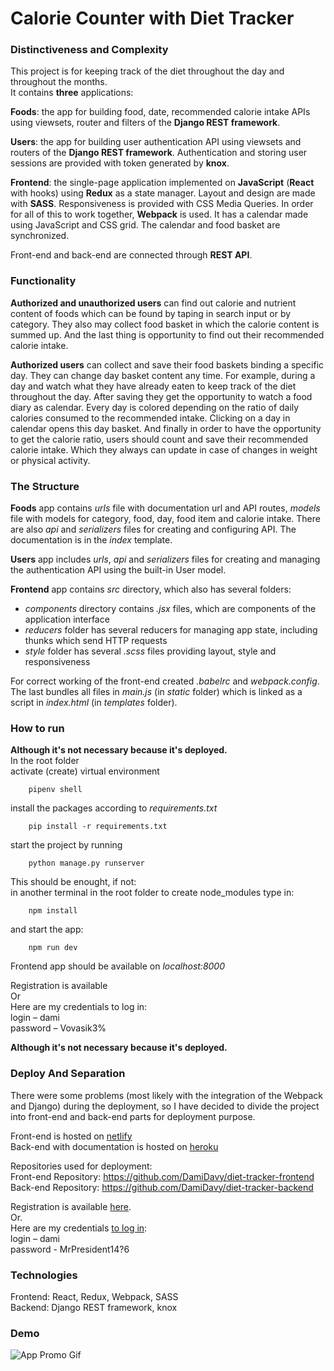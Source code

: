 # Calorie Counter with Diet Tracker

### Distinctiveness and Complexity

This project is for keeping track of the diet throughout the day and throughout the months.  
It contains **three** applications:

**Foods**: the app for building food, date, recommended calorie intake APIs using viewsets, router and filters of the **Django REST framework**.

**Users**: the app for building user authentication API using viewsets and routers of the **Django REST framework**. 
Authentication and storing user sessions are provided with token generated by **knox**.

**Frontend**: the single-page application implemented on **JavaScript** (**React** with hooks) using **Redux** as a state manager. 
Layout and design are made with **SASS**. Responsiveness is provided with CSS Media Queries. 
In order for all of this to work together, **Webpack** is used. It has a calendar made using JavaScript and CSS grid. The calendar and food basket are synchronized.

Front-end and back-end are connected through **REST API**.

### Functionality

**Authorized and unauthorized users** can find out calorie and nutrient content of foods which can be found by taping in search input or by category. 
They also may collect food basket in which the calorie content is summed up. And the last thing is opportunity to find out their recommended calorie intake. 

**Authorized users** can collect and save their food baskets binding a specific day. They can change day basket content any time. 
For example, during a day and watch what they have already eaten to keep track of the diet throughout the day. 
After saving they get the opportunity to watch a food diary as calendar. Every day is colored depending on the ratio of daily calories consumed to the recommended intake. 
Clicking on a day in calendar opens this day basket. 
And finally in order to have the opportunity to get the calorie ratio, users should count and save their recommended calorie intake. 
Which they always can update in case of changes in weight or physical activity.

### The Structure

**Foods** app contains *urls* file with documentation url and API routes, *models* file with models for category, food, day, food item and calorie intake. 
There are also *api* and *serializers* files for creating and configuring API. The documentation is in the *index* template.

**Users** app includes *urls*, *api* and *serializers* files for creating and managing the authentication API using the built-in User model.

**Frontend** app contains *src* directory, which also has several folders:
* *components* directory contains *.jsx* files, which are components of the application interface
* *reducers* folder has several reducers for managing app state, including thunks which send HTTP requests
* *style* folder has several *.scss* files providing layout, style and responsiveness

For correct working of the front-end created *.babelrc* and *webpack.config*.
The last bundles all files in *main.js* (in *static* folder) which is linked as a script in *index.html* (in *templates* folder).

### How to run

**Although it's not necessary because it's deployed.**  
In the root folder  
activate (create) virtual environment
```
    pipenv shell  
```
install the packages according to *requirements.txt* 
```
    pip install -r requirements.txt  
```
start the project by running
```
    python manage.py runserver 
```
This should be enought, if not:  
in another terminal in the root folder to create node_modules type in:  
```
    npm install  
```
and start the app:  
```
    npm run dev  
```
Frontend app should be available on *localhost:8000*  

Registration is available  
Or  
Here are my credentials to log in:  
login – dami  
password – Vovasik3%  

**Although it's not necessary because it's deployed.**

### Deploy And Separation

There were some problems (most likely with the integration of the Webpack and Django) during the deployment, so I have decided to divide the project into 
front-end and back-end parts for deployment purpose.

Front-end is hosted on [netlify](https://canthin.netlify.app)  
Back-end with documentation is hosted on [heroku]( https://caloriecounterapi.herokuapp.com) 

Repositories used for deployment:  
Front-end Repository: <https://github.com/DamiDavy/diet-tracker-frontend>  
Back-end Repository: <https://github.com/DamiDavy/diet-tracker-backend>  

Registration is available [here](https://canthin.netlify.app/app/register).  
Or.  
Here are my credentials [to log in](https://canthin.netlify.app/app/login):  
login – dami  
password - MrPresident14?6 

### Technologies

Frontend: React, Redux, Webpack, SASS  
Backend: Django REST framework, knox

### Demo
![App Promo Gif](gif-for-github.gif)
